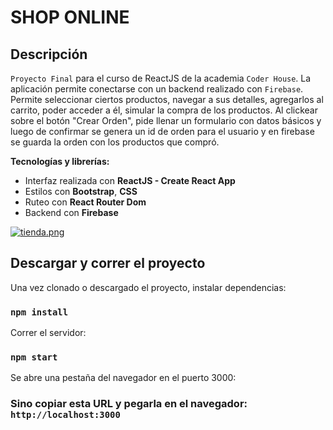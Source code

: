 # SHOP ONLINE

## Descripción

`Proyecto Final` para el curso de ReactJS de la academia `Coder House`.
La aplicación permite conectarse con un backend realizado con `Firebase`.
Permite seleccionar ciertos productos, navegar a sus detalles, agregarlos al carrito, poder acceder a él, simular la compra de los productos.
Al clickear sobre el botón "Crear Orden", pide llenar un formulario con datos básicos y luego de confirmar
se genera un id de orden para el usuario y en firebase se guarda la orden con los productos que compró.

**Tecnologías y librerías:**

- Interfaz realizada con **ReactJS - Create React App**
- Estilos con **Bootstrap**, **CSS**
- Ruteo con **React Router Dom**
- Backend con **Firebase**

[![tienda.png](https://i.postimg.cc/fyQxBrfQ/tienda.png)][def]

## Descargar y correr el proyecto

Una vez clonado o descargado el proyecto, instalar dependencias:

### `npm install`

Correr el servidor:

### `npm start`

Se abre una pestaña del navegador en el puerto 3000:

### Sino copiar esta URL y pegarla en el navegador: `http://localhost:3000`


[def]: https://postimg.cc/0MZMNZ4V